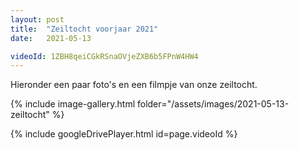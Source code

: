 ```yaml
---
layout: post
title:  "Zeiltocht voorjaar 2021"
date:   2021-05-13

videoId: 1ZBH8qeiCGkRSnaOVjeZXB6b5FPnW4HW4
---
```

Hieronder een paar foto's en een filmpje van onze zeiltocht.

{% include image-gallery.html folder="/assets/images/2021-05-13-zeiltocht" %}

{% include googleDrivePlayer.html id=page.videoId %}
